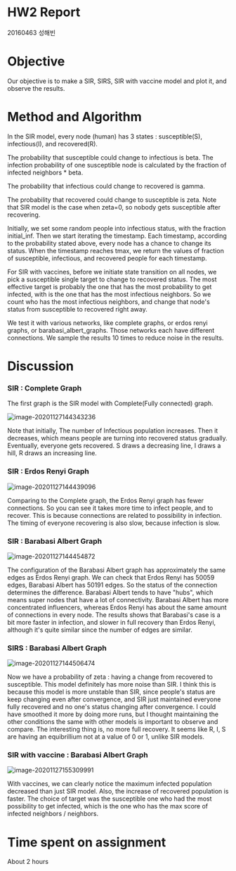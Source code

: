 # HW2 Report

20160463 성해빈



# Objective

Our objective is to make a SIR, SIRS, SIR with vaccine model and plot it, and observe the results. 



# Method and Algorithm

In the SIR model, every node (human) has 3 states : susceptible(S), infectious(I), and recovered(R). 

The probability that susceptible could change to infectious is beta. The infection probability of one susceptible node is calculated by the fraction of infected neighbors * beta.

The probability that infectious could change to recovered is gamma.

The probability that recovered could change to susceptible is zeta. Note that SIR model is the case when zeta=0, so nobody gets susceptible after recovering.



Initially, we set some random people into infectious status, with the fraction initial_inf. Then we start iterating the timestamp. Each timestamp, according to the probability stated above, every node has a chance to change its status. When the timestamp reaches tmax, we return the values of fraction of susceptible, infectious, and recovered people for each timestamp.



For SIR with vaccines, before we initiate state transition on all nodes, we pick a susceptible single target to change to recovered status. The most effective target is probably the one that has the most probability to get infected, with is the one that has the most infectious neighbors. So we count who has the most infectious neighbors, and change that node's status from susceptible to recovered right away. 



We test it with various networks, like complete graphs, or erdos renyi graphs, or barabasi_albert_graphs. Those networks each have different connections. We sample the results 10 times to reduce noise in the results.



# Discussion

### SIR : Complete Graph

The first graph is the SIR model with Complete(Fully connected) graph.

![image-20201127144343236](C:\Users\haebin\AppData\Roaming\Typora\typora-user-images\image-20201127144343236.png)

Note that initially, The number of Infectious population increases. Then it decreases, which means people are turning into recovered status gradually. Eventually, everyone gets recovered. S draws a decreasing line, I draws a hill, R draws an increasing line.

### SIR : Erdos Renyi Graph

![image-20201127144439096](C:\Users\haebin\AppData\Roaming\Typora\typora-user-images\image-20201127144439096.png)

Comparing to the Complete graph, the Erdos Renyi graph has fewer connections. So you can see it takes more time to infect people, and to recover. This is because connections are related to possibility in infection. The timing of everyone recovering is also slow, because infection is slow. 

### SIR : Barabasi Albert Graph

![image-20201127144454872](C:\Users\haebin\AppData\Roaming\Typora\typora-user-images\image-20201127144454872.png)

The configuration of the Barabasi Albert graph has approximately the same edges as Erdos Renyi graph. We can check that Erdos Renyi has 50059 edges, Barabasi Albert has 50191 edges. So the status of the connection determines the difference. Barabasi Albert tends to have "hubs", which means super nodes that have a lot of connectivity. Barabasi Albert has more concentrated influencers, whereas Erdos Renyi has  about the same amount of connections in every node. The results shows that Barabasi's case is a bit more faster in infection, and slower in full recovery than Erdos Renyi, although it's quite similar since the number of edges are similar. 



### SIRS : Barabasi Albert Graph

![image-20201127144506474](C:\Users\haebin\AppData\Roaming\Typora\typora-user-images\image-20201127144506474.png)

Now we have a probability of zeta : having a change from recovered to susceptible. This model definitely has more noise than SIR.  I think this is because this model is more unstable than SIR, since people's status are keep changing even after convergence, and SIR just maintained everyone fully recovered and no one's status changing after convergence. I could have smoothed it more by doing more runs, but I thought maintaining the other conditions the same with other models is important to observe and compare. The interesting thing is, no more full recovery. It seems like R, I, S are having an equibrillium not at a value of 0 or 1, unlike SIR models. 



### SIR with vaccine : Barabasi Albert Graph

![image-20201127155309991](C:\Users\haebin\AppData\Roaming\Typora\typora-user-images\image-20201127155309991.png)

With vaccines, we can clearly notice the maximum infected population decreased than just SIR model. Also, the increase of recovered population is faster. The choice of target was the susceptible one who had the most possibility to get infected, which is the one who has the max score of infected neighbors / neighbors. 

# Time spent on assignment

About 2 hours